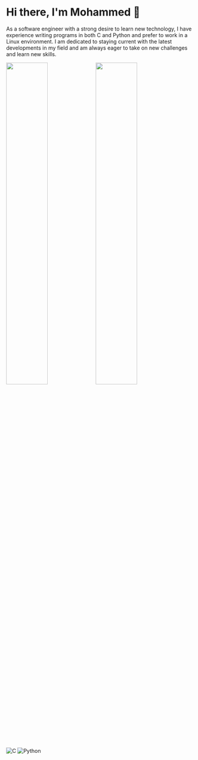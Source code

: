 # Hi there, I'm Mohammed 👋

As a software engineer with a strong desire to learn new technology, I have experience writing programs in both C and Python and prefer to work in a Linux environment. I am dedicated to staying current with the latest developments in my field and am always eager to take on new challenges and learn new skills.

<img align="left" width="47%" src="https://github-readme-stats.vercel.app/api?username=SolarisCode&show_icons=true&theme=dark&PAT_1" />

<img align="left" width="47%" src="https://github-readme-stats.vercel.app/api/top-langs/?username=SolarisCode&layout=compact&PAT_1" />

![C](https://img.shields.io/badge/c-%2300599C.svg?style=for-the-badge&logo=c&logoColor=white)
![Python](https://img.shields.io/badge/python-3670A0?style=for-the-badge&logo=python&logoColor=ffdd54)
